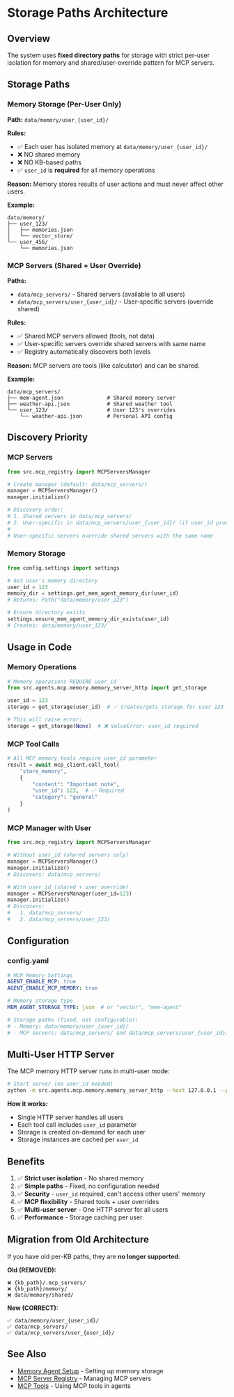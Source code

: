 # Storage Paths Architecture

## Overview

The system uses **fixed directory paths** for storage with strict per-user isolation for memory and shared/user-override pattern for MCP servers.

## Storage Paths

### Memory Storage (Per-User Only)

**Path:** `data/memory/user_{user_id}/`

**Rules:**
- ✅ Each user has isolated memory at `data/memory/user_{user_id}/`
- ❌ NO shared memory
- ❌ NO KB-based paths
- ✅ `user_id` is **required** for all memory operations

**Reason:** Memory stores results of user actions and must never affect other users.

**Example:**
```
data/memory/
├── user_123/
│   ├── memories.json
│   └── vector_store/
└── user_456/
    └── memories.json
```

### MCP Servers (Shared + User Override)

**Paths:**
- `data/mcp_servers/` - Shared servers (available to all users)
- `data/mcp_servers/user_{user_id}/` - User-specific servers (override shared)

**Rules:**
- ✅ Shared MCP servers allowed (tools, not data)
- ✅ User-specific servers override shared servers with same name
- ✅ Registry automatically discovers both levels

**Reason:** MCP servers are tools (like calculator) and can be shared.

**Example:**
```
data/mcp_servers/
├── mem-agent.json              # Shared memory server
├── weather-api.json            # Shared weather tool
└── user_123/                   # User 123's overrides
    └── weather-api.json        # Personal API config
```

## Discovery Priority

### MCP Servers

```python
from src.mcp_registry import MCPServersManager

# Create manager (default: data/mcp_servers/)
manager = MCPServersManager()
manager.initialize()

# Discovery order:
# 1. Shared servers in data/mcp_servers/
# 2. User-specific in data/mcp_servers/user_{user_id}/ (if user_id provided)
#
# User-specific servers override shared servers with the same name
```

### Memory Storage

```python
from config.settings import settings

# Get user's memory directory
user_id = 123
memory_dir = settings.get_mem_agent_memory_dir(user_id)
# Returns: Path("data/memory/user_123")

# Ensure directory exists
settings.ensure_mem_agent_memory_dir_exists(user_id)
# Creates: data/memory/user_123/
```

## Usage in Code

### Memory Operations

```python
# Memory operations REQUIRE user_id
from src.agents.mcp.memory.memory_server_http import get_storage

user_id = 123
storage = get_storage(user_id)  # ✅ Creates/gets storage for user 123

# This will raise error:
storage = get_storage(None)  # ❌ ValueError: user_id required
```

### MCP Tool Calls

```python
# All MCP memory tools require user_id parameter
result = await mcp_client.call_tool(
    "store_memory",
    {
        "content": "Important note",
        "user_id": 123,  # ✅ Required
        "category": "general"
    }
)
```

### MCP Manager with User

```python
from src.mcp_registry import MCPServersManager

# Without user_id (shared servers only)
manager = MCPServersManager()
manager.initialize()
# Discovers: data/mcp_servers/

# With user_id (shared + user override)
manager = MCPServersManager(user_id=123)
manager.initialize()
# Discovers:
#   1. data/mcp_servers/
#   2. data/mcp_servers/user_123/
```

## Configuration

### config.yaml

```yaml
# MCP Memory Settings
AGENT_ENABLE_MCP: true
AGENT_ENABLE_MCP_MEMORY: true

# Memory storage type
MEM_AGENT_STORAGE_TYPE: json  # or "vector", "mem-agent"

# Storage paths (fixed, not configurable):
# - Memory: data/memory/user_{user_id}/
# - MCP servers: data/mcp_servers/ and data/mcp_servers/user_{user_id}/
```

## Multi-User HTTP Server

The MCP memory HTTP server runs in multi-user mode:

```bash
# Start server (no user_id needed)
python -m src.agents.mcp.memory.memory_server_http --host 127.0.0.1 --port 8765
```

**How it works:**
- Single HTTP server handles all users
- Each tool call includes `user_id` parameter
- Storage is created on-demand for each user
- Storage instances are cached per `user_id`

## Benefits

1. ✅ **Strict user isolation** - No shared memory
2. ✅ **Simple paths** - Fixed, no configuration needed
3. ✅ **Security** - `user_id` required, can't access other users' memory
4. ✅ **MCP flexibility** - Shared tools + user overrides
5. ✅ **Multi-user server** - One HTTP server for all users
6. ✅ **Performance** - Storage caching per user

## Migration from Old Architecture

If you have old per-KB paths, they are **no longer supported**:

**Old (REMOVED):**
```
❌ {kb_path}/.mcp_servers/
❌ {kb_path}/memory/
❌ data/memory/shared/
```

**New (CORRECT):**
```
✅ data/memory/user_{user_id}/
✅ data/mcp_servers/
✅ data/mcp_servers/user_{user_id}/
```

## See Also

- [Memory Agent Setup](../agents/mem-agent-setup.md) - Setting up memory storage
- [MCP Server Registry](../agents/mcp-server-registry.md) - Managing MCP servers
- [MCP Tools](../agents/mcp-tools.md) - Using MCP tools in agents
